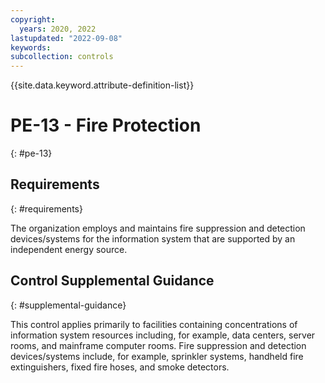 ```yaml
---
copyright:
  years: 2020, 2022
lastupdated: "2022-09-08"
keywords: 
subcollection: controls
---
```


{{site.data.keyword.attribute-definition-list}}

# PE-13 - Fire Protection
{: #pe-13}

## Requirements
{: #requirements}

The organization employs and maintains fire suppression and detection devices/systems for the information system that are supported by an independent energy source.

## Control Supplemental Guidance
{: #supplemental-guidance}

This control applies primarily to facilities containing concentrations of information system resources including, for example, data centers, server rooms, and mainframe computer rooms. Fire suppression and detection devices/systems include, for example, sprinkler systems, handheld fire extinguishers, fixed fire hoses, and smoke detectors.


